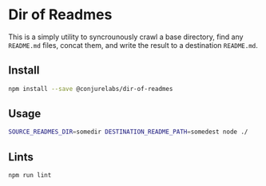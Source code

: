 # Dir of Readmes

This is a simply utility to syncrounously crawl a base directory, find any `README.md` files, concat them, and write the result to a destination `README.md`.

## Install

```sh
npm install --save @conjurelabs/dir-of-readmes
```

## Usage

```sh
SOURCE_READMES_DIR=somedir DESTINATION_README_PATH=somedest node ./
```

## Lints

```sh
npm run lint
```
